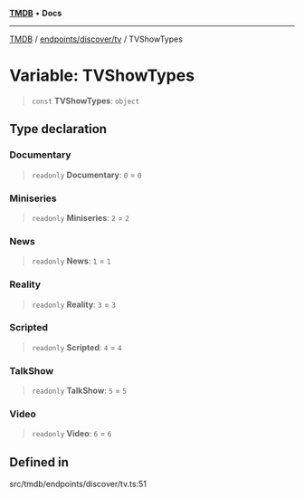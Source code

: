 [**TMDB**](../../../../README.md) • **Docs**

***

[TMDB](../../../../README.md) / [endpoints/discover/tv](../README.md) / TVShowTypes

# Variable: TVShowTypes

> `const` **TVShowTypes**: `object`

## Type declaration

### Documentary

> `readonly` **Documentary**: `0` = `0`

### Miniseries

> `readonly` **Miniseries**: `2` = `2`

### News

> `readonly` **News**: `1` = `1`

### Reality

> `readonly` **Reality**: `3` = `3`

### Scripted

> `readonly` **Scripted**: `4` = `4`

### TalkShow

> `readonly` **TalkShow**: `5` = `5`

### Video

> `readonly` **Video**: `6` = `6`

## Defined in

src/tmdb/endpoints/discover/tv.ts:51
